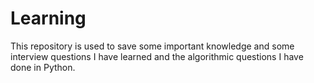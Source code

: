 # Learning
This repository is used to save some important knowledge and some interview questions I have learned and the algorithmic questions I have done in Python.
